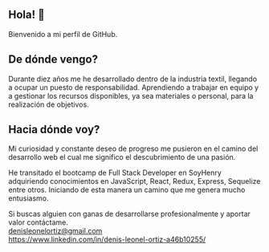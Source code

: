 ## Hola! 👋
Bienvenido a mi perfil de GitHub.

## De dónde vengo?
Durante diez años me he desarrollado dentro de la industria textil, llegando a ocupar un puesto de responsabilidad. Aprendiendo a trabajar en equipo y a gestionar los recursos disponibles, ya sea materiales o personal, para la realización de objetivos.

## Hacia dónde voy?
Mi curiosidad y constante deseo de progreso me pusieron en el camino del desarrollo web el cual me significo el descubrimiento de una pasión.

He transitado el bootcamp de Full Stack Developer en SoyHenry adquiriendo conocimientos en JavaScript, React, Redux, Express, Sequelize entre otros. 
Iniciando de esta manera un camino que me genera mucho entusiasmo.

Si buscas alguien con ganas de desarrollarse profesionalmente y aportar valor contáctame.   
denisleonelortiz@gmail.com  
https://www.linkedin.com/in/denis-leonel-ortiz-a46b10255/
<!--
**denisleonelortiz/denisleonelortiz** is a ✨ _special_ ✨ repository because its `README.md` (this file) appears on your GitHub profile.

Here are some ideas to get you started:

- 🔭 I’m currently working on ...
- 🌱 I’m currently learning ...
- 👯 I’m looking to collaborate on ...
- 🤔 I’m looking for help with ...
- 💬 Ask me about ...
- 📫 How to reach me: ...
- 😄 Pronouns: ...
- ⚡ Fun fact: ...
-->
